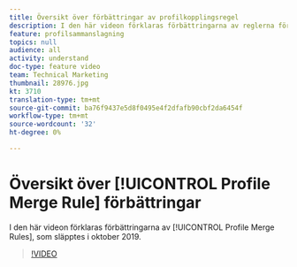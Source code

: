 ```yaml
---
title: Översikt över förbättringar av profilkopplingsregel
description: I den här videon förklaras förbättringarna av reglerna för profilsammanfogning som släpptes i oktober 2019.
feature: profilsammanslagning
topics: null
audience: all
activity: understand
doc-type: feature video
team: Technical Marketing
thumbnail: 28976.jpg
kt: 3710
translation-type: tm+mt
source-git-commit: ba76f9437e5d8f0495e4f2dfafb90cbf2da6454f
workflow-type: tm+mt
source-wordcount: '32'
ht-degree: 0%

---
```



# Översikt över [!UICONTROL Profile Merge Rule] förbättringar

I den här videon förklaras förbättringarna av [!UICONTROL Profile Merge Rules], som släpptes i oktober 2019.

>[!VIDEO](https://video.tv.adobe.com/v/28976/?quality=12)
